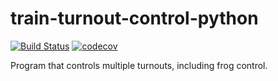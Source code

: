 # train-turnout-control-python

[![Build Status](https://travis-ci.org/geoff-coppertop/train-turnout-control-python.svg?branch=master)](https://travis-ci.org/geoff-coppertop/train-turnout-control-python)
[![codecov](https://codecov.io/gh/geoff-coppertop/train-turnout-control-python/branch/master/graph/badge.svg)](https://codecov.io/gh/geoff-coppertop/train-turnout-control-python)

Program that controls multiple turnouts, including frog control.
